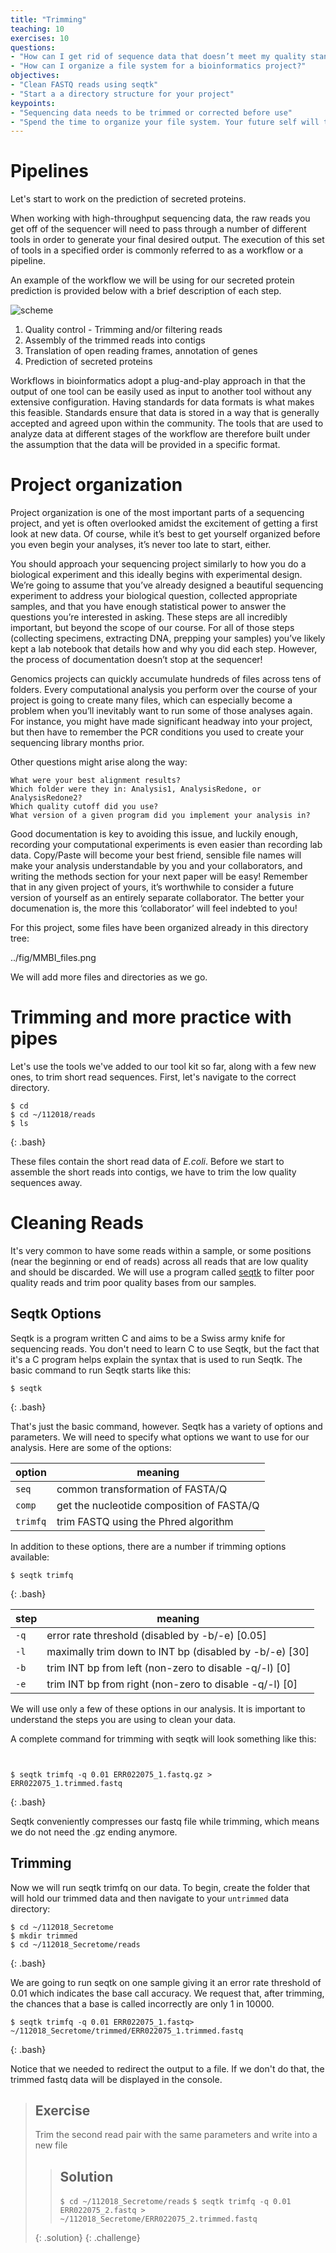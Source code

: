 ```yaml
---
title: "Trimming"
teaching: 10
exercises: 10
questions:
- "How can I get rid of sequence data that doesn’t meet my quality standards?"
- "How can I organize a file system for a bioinformatics project?"
objectives:
- "Clean FASTQ reads using seqtk"
- "Start a a directory structure for your project" 
keypoints:
- "Sequencing data needs to be trimmed or corrected before use"
- "Spend the time to organize your file system. Your future self will thank you!"
---
```


# Pipelines

Let's start to work on the prediction of secreted proteins.

When working with high-throughput sequencing data, the raw reads you get off of the sequencer will need to pass through a number of different tools in order to generate your final desired output. The execution of this set of tools in a specified order is commonly referred to as a workflow or a pipeline.

An example of the workflow we will be using for our secreted protein prediction is provided below with a brief description of each step.

![scheme](../fig/MMBI_scheme.png)

1. Quality control - Trimming and/or filtering reads
2. Assembly of the trimmed reads into contigs
3. Translation of open reading frames, annotation of genes
5. Prediction of secreted proteins

Workflows in bioinformatics adopt a plug-and-play approach in that the output of one tool can be easily
used as input to another tool without any extensive configuration. Having standards for data formats is what 
makes this feasible. Standards ensure that data is stored in a way that is generally accepted and agreed upon 
within the community. The tools that are used to analyze data at different stages of the workflow are therefore 
built under the assumption that the data will be provided in a specific format. 

# Project organization

Project organization is one of the most important parts of a sequencing project, and yet is often overlooked amidst the excitement of getting a first look at new data. Of course, while it’s best to get yourself organized before you even begin your analyses, it’s never too late to start, either.

You should approach your sequencing project similarly to how you do a biological experiment and this ideally begins with experimental design. We’re going to assume that you’ve already designed a beautiful sequencing experiment to address your biological question, collected appropriate samples, and that you have enough statistical power to answer the questions you’re interested in asking. These steps are all incredibly important, but beyond the scope of our course. For all of those steps (collecting specimens, extracting DNA, prepping your samples) you’ve likely kept a lab notebook that details how and why you did each step. However, the process of documentation doesn’t stop at the sequencer!

Genomics projects can quickly accumulate hundreds of files across tens of folders. Every computational analysis you perform over the course of your project is going to create many files, which can especially become a problem when you’ll inevitably want to run some of those analyses again. For instance, you might have made significant headway into your project, but then have to remember the PCR conditions you used to create your sequencing library months prior.

Other questions might arise along the way:

    What were your best alignment results?
    Which folder were they in: Analysis1, AnalysisRedone, or AnalysisRedone2?
    Which quality cutoff did you use?
    What version of a given program did you implement your analysis in?

Good documentation is key to avoiding this issue, and luckily enough, recording your computational experiments is even easier than recording lab data. Copy/Paste will become your best friend, sensible file names will make your analysis understandable by you and your collaborators, and writing the methods section for your next paper will be easy! Remember that in any given project of yours, it’s worthwhile to consider a future version of yourself as an entirely separate collaborator. The better your documenation is, the more this ‘collaborator’ will feel indebted to you!

For this project, some files have been organized already in this directory tree:


../fig/MMBI_files.png

We will add more files and directories as we go.

# Trimming and more practice with pipes

Let's use the tools we've added to our tool kit so far, along with a few new ones, to trim short read sequences. 
First, let's navigate to the correct directory.

~~~
$ cd
$ cd ~/112018/reads
$ ls
~~~
{: .bash}

These files contain the short read data of *E.coli*. Before we start to assemble the short reads into contigs, we have to trim the low quality sequences away. 


# Cleaning Reads

It's very common to have some reads within a sample,
or some positions (near the beginning or end of reads) across all
reads that are low quality and should be discarded. We will use a program called
[seqtk](https://github.com/lh3/seqtk) to
filter poor quality reads and trim poor quality bases from our samples.

## Seqtk Options

Seqtk is a program written C and aims to be a Swiss army knife for sequencing reads. 
You don't need to learn C to use Seqtk, but the fact that it's a C program helps
explain the syntax that is used to run Seqtk. The basic
command to run Seqtk starts like this:

~~~
$ seqtk
~~~
{: .bash}


That's just the basic command, however. Seqtk has a variety of
options and parameters. We will need to specify what options we want
to use for our analysis. Here are some of the options:


| option    | meaning |
| ------- | ---------- |
| `seq` | common transformation of FASTA/Q |
|  `comp`   | get the nucleotide composition of FASTA/Q |
|  `trimfq` | trim FASTQ using the Phred algorithm |

In addition to these options, there are a number if  trimming options
available:

~~~
$ seqtk trimfq
~~~
{: .bash}

| step   | meaning |
| ------- | ---------- |
| `-q` | error rate threshold (disabled by -b/-e) [0.05] |
| `-l`  | maximally trim down to INT bp (disabled by -b/-e) [30]  |
|  `-b` |  trim INT bp from left (non-zero to disable -q/-l) [0] |
| `-e`  |  trim INT bp from right (non-zero to disable -q/-l) [0] |

We will use only a few of these options in our
analysis. It is important to understand the steps you are using to
clean your data.

A complete command for trimming with seqtk will look something like this:

~~~


$ seqtk trimfq -q 0.01 ERR022075_1.fastq.gz > ERR022075_1.trimmed.fastq
~~~
{: .bash}

Seqtk conveniently compresses our fastq file while trimming, which means we do not need the .gz ending anymore.

## Trimming

Now we will run seqtk trimfq on our data. To begin, create the folder that will hold our trimmed data and then navigate to your `untrimmed` data directory:

~~~
$ cd ~/112018_Secretome
$ mkdir trimmed
$ cd ~/112018_Secretome/reads
~~~
{: .bash}

We are going to run seqtk on one sample giving it an error rate threshold of 0.01 which indicates the base call accuracy. We request that, after trimming, the chances that a base is called incorrectly are only 1 in 10000.

~~~
$ seqtk trimfq -q 0.01 ERR022075_1.fastq> ~/112018_Secretome/trimmed/ERR022075_1.trimmed.fastq
~~~
{: .bash}

Notice that we needed to redirect the output to a file. If we don't do that, the trimmed fastq data will be displayed in the console.


> ## Exercise
> Trim the second read pair with the same parameters and write into a new file
> 
> 
> > ## Solution
> > 
> > `$ cd ~/112018_Secretome/reads`
> > `$ seqtk trimfq -q 0.01 ERR022075_2.fastq > ~/112018_Secretome/ERR022075_2.trimmed.fastq`
> >
> {: .solution}
{: .challenge}
